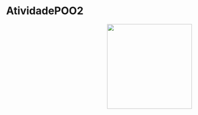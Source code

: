 # AtividadePOO2

<img align='right' src="https://github.com/GabriellyC/AtividadePOO2/IMG/POO2AtividadeDiagramaGaby.vpd (1).jpg" width="230">
